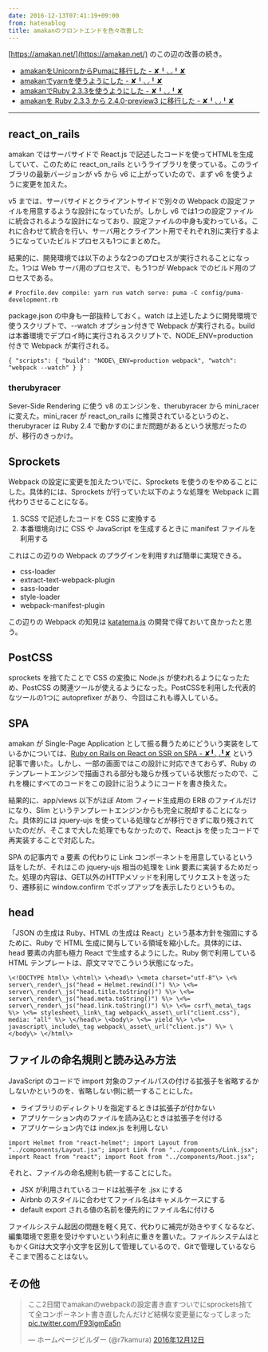 ```yaml
---
date: 2016-12-13T07:41:19+09:00
from: hatenablog
title: amakanのフロントエンドを色々改善した
---
```

[https://amakan.net/](https://amakan.net/) のこの辺の改善の続き。

- [amakanをUnicornからPumaに移行した - ✘╹◡╹✘](http://r7kamura.hatenablog.com/entry/2016/12/08/001413)
- [amakanでyarnを使うようにした - ✘╹◡╹✘](http://r7kamura.hatenablog.com/entry/2016/12/08/061203)
- [amakanでRuby 2.3.3を使うようにした - ✘╹◡╹✘](http://r7kamura.hatenablog.com/entry/2016/12/09/201115)
- [amakanを Ruby 2.3.3 から 2.4.0-preview3 に移行した - ✘╹◡╹✘](http://r7kamura.hatenablog.com/entry/2016/12/10/221600)

* * *

## react\_on\_rails

amakan ではサーバサイドで React.js で記述したコードを使ってHTMLを生成していて、このために react\_on\_rails というライブラリを使っている。このライブラリの最新バージョンが v5 から v6 に上がっていたので、まず v6 を使うように変更を加えた。

v5 までは、サーバサイドとクライアントサイドで別々の Webpack の設定ファイルを用意するような設計になっていたが。しかし v6 では1つの設定ファイルに統合されるような設計になっており、設定ファイルの中身も変わっている。これに合わせて統合を行い、サーバ用とクライアント用でそれぞれ別に実行するようになっていたビルドプロセスも1つにまとめた。

結果的に、開発環境では以下のような2つのプロセスが実行されることになった。1つは Web サーバ用のプロセスで、もう1つが Webpack でのビルド用のプロセスである。

```
# Procfile.dev compile: yarn run watch serve: puma -C config/puma-development.rb
```

package.json の中身も一部抜粋しておく。watch は上述したように開発環境で使うスクリプトで、--watch オプション付きで Webpack が実行される。build は本番環境でデプロイ時に実行されるスクリプトで、NODE\_ENV=production 付きで Webpack が実行される。

```
{ "scripts": { "build": "NODE\_ENV=production webpack", "watch": "webpack --watch" } }
```

### therubyracer

Sever-Side Rendering に使う v8 のエンジンを、therubyracer から mini\_racer に変えた。mini\_racer が react\_on\_rails に推奨されているというのと、therubyracer は Ruby 2.4 で動かすのにまだ問題があるという状態だったのが、移行のきっかけ。

## Sprockets

Webpack の設定に変更を加えたついでに、Sprockets を使うのをやめることにした。具体的には、Sprockets が行っていた以下のような処理を Webpack に肩代わりさせることになる。

1. SCSS で記述したコードを CSS に変換する
2. 本番環境向けに CSS や JavaScript を生成するときに manifest ファイルを利用する

これはこの辺りの Webpack のプラグインを利用すれば簡単に実現できる。

- css-loader
- extract-text-webpack-plugin
- sass-loader
- style-loader
- webpack-manifest-plugin

この辺りの Webpack の知見は [katatema.js](http://r7kamura.hatenablog.com/entry/2016/11/24/030101) の開発で得ておいて良かったと思う。

## PostCSS

sprockets を捨てたことで CSS の変換に Node.js が使われるようになったため、PostCSS の関連ツールが使えるようになった。PostCSSを利用した代表的なツールの1つに autoprefixer があり、今回はこれも導入している。

## SPA

amakan が Single-Page Application として振る舞うためにどういう実装をしているかについては、[Ruby on Rails on React on SSR on SPA - ✘╹◡╹✘](http://r7kamura.hatenablog.com/entry/2016/10/10/173610) という記事で書いた。しかし、一部の画面ではこの設計に対応できておらず、Ruby のテンプレートエンジンで描画される部分も幾らか残っている状態だったので、これを機にすべてのコードをこの設計に沿うようにコードを書き換えた。

結果的に、app/views 以下がほぼ Atom フィード生成用の ERB のファイルだけになり、Slim というテンプレートエンジンからも完全に脱却することになった。具体的には jquery-ujs を使っている処理などが移行できずに取り残されていたのだが、そこまで大した処理でもなかったので、React.js を使ったコードで再実装することで対応した。

SPA の記事内で a 要素 の代わりに Link コンポーネントを用意しているという話をしたが、それはこの jquery-ujs 相当の処理を Link 要素に実装するためだった。処理の内容は、GET以外のHTTPメソッドを利用してリクエストを送ったり、遷移前に window.confirm でポップアップを表示したりというもの。

## head

「JSON の生成は Ruby、HTML の生成は React」という基本方針を強固にするために、Ruby で HTML 生成に関与している領域を縮小した。具体的には、head 要素の内部も極力 React で生成するようにした。Ruby 側で利用している HTML テンプレートは、原文ママでこういう状態になった。

```
\<!DOCTYPE html\> \<html\> \<head\> \<meta charset="utf-8"\> \<% server\_render\_js("head = Helmet.rewind()") %\> \<%= server\_render\_js("head.title.toString()") %\> \<%= server\_render\_js("head.meta.toString()") %\> \<%= server\_render\_js("head.link.toString()") %\> \<%= csrf\_meta\_tags %\> \<%= stylesheet\_link\_tag webpack\_asset\_url("client.css"), media: "all" %\> \</head\> \<body\> \<%= yield %\> \<%= javascript\_include\_tag webpack\_asset\_url("client.js") %\> \</body\> \</html\>
```

## ファイルの命名規則と読み込み方法

JavaScript のコードで import 対象のファイルパスの付ける拡張子を省略するかしないかというのを、省略しない側に統一することにした。

- ライブラリのディレクトリを指定するときは拡張子が付かない
- アプリケーション内のファイルを読み込むときは拡張子を付ける
- アプリケーション内では index.js を利用しない

```
import Helmet from "react-helmet"; import Layout from "../components/Layout.jsx"; import Link from "../components/Link.jsx"; import React from "react"; import Root from "../components/Root.jsx";
```

それと、ファイルの命名規則も統一することにした。

- JSX が利用されているコードは拡張子を .jsx にする
- Airbnb のスタイルに合わせてファイル名はキャメルケースにする
- default export される値の名前を優先的にファイル名に付ける

ファイルシステム起因の問題を軽く見て、代わりに補完が効きやすくなるなど、編集環境で恩恵を受けやすいという利点に重きを置いた。ファイルシステムはともかくGitは大文字小文字を区別して管理しているので、Gitで管理しているならそこまで困ることはない。

## その他

> ここ2日間でamakanのwebpackの設定書き直すついでにsprockets捨てて全コンポーネント書き直したんだけど結構な変更量になってしまった [pic.twitter.com/F93lgmEa5n](https://t.co/F93lgmEa5n)
> 
> — ホームページビルダー (@r7kamura) [2016年12月12日](https://twitter.com/r7kamura/status/808424775622107136)

<script async src="//platform.twitter.com/widgets.js" charset="utf-8"></script>